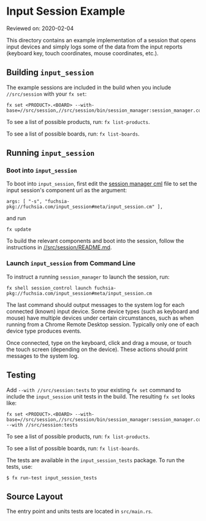 # Input Session Example

Reviewed on: 2020-02-04

This directory contains an example implementation of a session that opens input devices and simply logs some of the data from the input reports (keyboard key, touch coordinates, mouse coordinates, etc.).

## Building `input_session`

The example sessions are included in the build when you include `//src/session` with your `fx set`:

```
fx set <PRODUCT>.<BOARD> --with-base=//src/session,//src/session/bin/session_manager:session_manager.config
```

To see a list of possible products, run: `fx list-products`.

To see a list of possible boards, run: `fx list-boards`.

## Running `input_session`
### Boot into `input_session`

To boot into `input_session`, first edit the [session manager cml](//src/session/bin/session_manager/meta/session_manager.cml) file to set the input session's component url as the argument:

```
args: [ "-s", "fuchsia-pkg://fuchsia.com/input_session#meta/input_session.cm" ],
```
and run
```
fx update
```

To build the relevant components and boot into the session, follow the instructions in [//src/session/README.md](//src/session/README.md).

### Launch `input_session` from Command Line

To instruct a running `session_manager` to launch the session, run:
```
fx shell session_control launch fuchsia-pkg://fuchsia.com/input_session#meta/input_session.cm
```

The last command should output messages to the system log for each connected (known) input device. Some device types (such as keyboard and mouse) have multiple devices under certain circumstances, such as when running from a Chrome Remote Desktop session. Typically only one of each device type produces events.

Once connected, type on the keyboard, click and drag a mouse, or touch the touch screen (depending on the device). These actions should print messages to the system log.

## Testing

Add `--with //src/session:tests` to your existing `fx set` command to include the `input_session` unit tests in the build. The resulting `fx set` looks like:
```
fx set <PRODUCT>.<BOARD> --with-base=//src/session,//src/session/bin/session_manager:session_manager.config --with //src/session:tests
```
To see a list of possible products, run: `fx list-products`.

To see a list of possible boards, run: `fx list-boards`.

The tests are available in the `input_session_tests` package. To run the tests, use:
```
$ fx run-test input_session_tests
```

## Source Layout

The entry point and units tests are located in `src/main.rs`.
